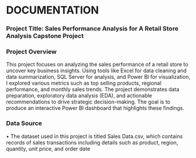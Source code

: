 # DOCUMENTATION
### Project Title: Sales Performance Analysis for A Retail Store Analysis Capstone Project
### Project Overview
This project focuses on analyzing the sales performance of a retail store to uncover key business insights. Using tools like Excel for data cleaning and data summarization, SQL Server for analysis, and Power BI for visualization, I explored various metrics such as top selling products, regional performance, and monthly sales trends. The project demonstrates data preparation, exploratory data analysis (EDA), and actionable recommendations to drive strategic decision-making. The goal is to produce an interactive Power BI dashboard that highlights these findings.
### Data Source
•	The dataset used in this project is titled Sales Data.csv, which contains records of sales transactions including details such as product, region, quantity, unit price, and order date


